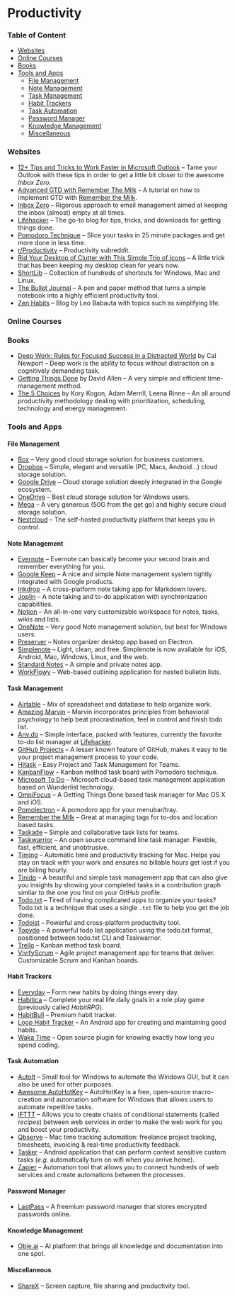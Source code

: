 # Productivity



### Table of Content

* [Websites](https://github.com/jyguyomarch/awesome-productivity#websites)
* [Online Courses](https://github.com/jyguyomarch/awesome-productivity#online-courses)
* [Books](https://github.com/jyguyomarch/awesome-productivity#books)
* [Tools and Apps](https://github.com/jyguyomarch/awesome-productivity#tools-and-apps)
  * [File Management](https://github.com/jyguyomarch/awesome-productivity#file-management)
  * [Note Management](https://github.com/jyguyomarch/awesome-productivity#note-management)
  * [Task Management](https://github.com/jyguyomarch/awesome-productivity#task-management)
  * [Habit Trackers](https://github.com/jyguyomarch/awesome-productivity#habit-trackers)
  * [Task Automation](https://github.com/jyguyomarch/awesome-productivity#task-automation)
  * [Password Manager](https://github.com/jyguyomarch/awesome-productivity#password-manager)
  * [Knowledge Management](https://github.com/jyguyomarch/awesome-productivity#knowledge-management)
  * [Miscellaneous](https://github.com/jyguyomarch/awesome-productivity#miscellaneous)

### Websites

* [12+ Tips and Tricks to Work Faster in Microsoft Outlook](http://lifehacker.com/12-tips-and-tricks-to-work-faster-in-microsoft-outlook-1540483009) – Tame your Outlook with these tips in order to get a little bit closer to the awesome _Inbox Zero_.
* [Advanced GTD with Remember The Milk](http://blog.rememberthemilk.com/post/116665489183/guest-post-advanced-gtd-with-remember-the-milk) – A tutorial on how to implement GTD with [Remember the Milk](https://www.rememberthemilk.com/).
* [Inbox Zero](http://www.43folders.com/izero) – Rigorous approach to email management aimed at keeping the inbox \(almost\) empty at all times.
* [Lifehacker](http://lifehacker.com/) – The go-to blog for tips, tricks, and downloads for getting things done.
* [Pomodoro Technique](http://pomodorotechnique.com/) – Slice your tasks in 25 minute packages and get more done in less time.
* [r/Productivity](https://www.reddit.com/r/productivity/) – Productivity subreddit.
* [Rid Your Desktop of Clutter with This Simple Trio of Icons](http://lifehacker.com/5901487/rid-your-desktop-of-clutter-with-this-simple-trio-of-icons) – A little trick that has been keeping my desktop clean for years now.
* [ShortLib](https://shortlib.netlify.app/) – Collection of hundreds of shortcuts for Windows, Mac and Linux.
* [The Bullet Journal](http://bulletjournal.com/) – A pen and paper method that turns a simple notebook into a highly efficient productivity tool.
* [Zen Habits](https://zenhabits.net/) – Blog by Leo Babauta with topics such as simplifying life.

### Online Courses

### Books

* [Deep Work: Rules for Focused Success in a Distracted World](https://www.calnewport.com/books/deep-work/) by Cal Newport – Deep work is the ability to focus without distraction on a cognitively demanding task.
* [Getting Things Done](https://gettingthingsdone.com/store/product.php?productid=17035&cat=3&page) by David Allen – A very simple and efficient time-management method.
* [The 5 Choices](http://books.simonandschuster.ca/The-5-Choices/Kory-Kogon/9781476711713) by Kory Kogon, Adam Merrill, Leena Rinne – An all around productivity methodology dealing with prioritization, scheduling, technology and energy management.

### Tools and Apps

#### File Management

* [Box](https://www.box.com/) – Very good cloud storage solution for business customers.
* [Dropbox](https://www.dropbox.com/) – Simple, elegant and versatile \(PC, Macs, Android...\) cloud storage solution.
* [Google Drive](https://www.google.ca/drive/) – Cloud storage solution deeply integrated in the Google ecosystem.
* [OneDrive](https://onedrive.live.com/) – Best cloud storage solution for Windows users.
* [Mega](https://mega.nz/) – A very generous \(50G from the get go\) and highly secure cloud storage solution.
* [Nextcloud](https://nextcloud.com/) – The self-hosted productivity platform that keeps you in control.

#### Note Management

* [Evernote](https://evernote.com/) – Evernote can basically become your second brain and remember everything for you.
* [Google Keep](http://www.google.com/keep/) – A nice and simple Note management system tightly integrated with Google products.
* [Inkdrop](https://www.inkdrop.info/) – A cross-platform note taking app for Markdown lovers.
* [Joplin](https://joplinapp.org/) – A note taking and to-do application with synchronization capabilities.
* [Notion](https://www.notion.so/) – An all-in-one very customizable workspace for notes, tasks, wikis and lists.
* [OneNote](https://www.onenote.com/) – Very good Note management solution, but best for Windows users.
* [Preserver](https://github.com/hsbalar/preserver) – Notes organizer desktop app based on Electron.
* [Simplenote](https://simplenote.com/) – Light, clean, and free. Simplenote is now available for iOS, Android, Mac, Windows, Linux, and the web.
* [Standard Notes](https://standardnotes.org/) – A simple and private notes app.
* [WorkFlowy](https://workflowy.com/) – Web-based outlining application for nested bulletin lists.

#### Task Management

* [Airtable](https://airtable.com/) – Mix of spreadsheet and database to help organize work.
* [Amazing Marvin](https://www.amazingmarvin.com/) – Marvin incorporates principles from behavioral psychology to help beat procrastination, feel in control and finish todo list.
* [Any.do](http://www.any.do/) – Simple interface, packed with features, currently the favorite to-do list manager at [Lifehacker](http://lifehacker.com/5924093/five-best-to-do-list-managers).
* [GitHub Projects](https://github.com/features/project-management/) – A lesser known feature of GitHub, makes it easy to tie your project management process to your code.
* [Hitask](https://hitask.com/) – Easy Project and Task Management for Teams.
* [KanbanFlow](https://kanbanflow.com/) – Kanban method task board with Pomodoro technique.
* [Microsoft To Do](https://todo.microsoft.com/tasks/) – Microsoft cloud-based task management application based on Wunderlist technology.
* [OmniFocus](https://www.omnigroup.com/omnifocus) – A Getting Things Done based task manager for Mac OS X and iOS.
* [Pomolectron](https://github.com/amitmerchant1990/pomolectron) – A pomodoro app for your menubar/tray.
* [Remember the Milk](https://www.rememberthemilk.com/) – Great at managing tags for to-dos and location based tasks.
* [Taskade](https://taskade.com/) – Simple and collaborative task lists for teams.
* [Taskwarrior](http://taskwarrior.org/) – An open source command line task manager. Flexible, fast, efficient, and unobtrusive.
* [Timing](https://timingapp.com/) – Automatic time and productivity tracking for Mac. Helps you stay on track with your work and ensures no billable hours get lost if you are billing hourly.
* [Tinido](https://tinido.com/) – A beautiful and simple task management app that can also give you insights by showing your completed tasks in a contribution graph similar to the one you find on your GitHub profile.
* [Todo.txt](http://todotxt.com/) – Tired of having complicated apps to organize your tasks? Todo.txt is a technique that uses a single `.txt` file to help you get the job done.
* [Todoist](https://todoist.com/) – Powerful and cross-platform productivity tool.
* [Topydo](https://github.com/topydo/topydo) – A powerful todo list application using the todo.txt format, positioned between todo.txt CLI and Taskwarrior.
* [Trello](https://trello.com/) – Kanban method task board.
* [VivifyScrum](https://www.vivifyscrum.com/) – Agile project management app for teams that deliver. Customizable Scrum and Kanban boards.

#### Habit Trackers

* [Everyday](https://everyday.app/) – Form new habits by doing things every day.
* [Habitica](https://habitica.com/) – Complete your real life daily goals in a role play game \(previously called _HabitRPG_\).
* [HabitBull](http://www.habitbull.com/) – Premium habit tracker.
* [Loop Habit Tracker](https://github.com/iSoron/uhabits) – An Android app for creating and maintaining good habits.
* [Waka Time](https://wakatime.com/) – Open source plugin for knowing exactly how long you spend coding.

#### Task Automation

* [AutoIt](https://www.autoitscript.com/) – Small tool for Windows to automate the Windows GUI, but it can also be used for other purposes.
* [Awesome AutoHotKey](https://github.com/ahkscript/awesome-AutoHotkey) – AutoHotKey is a free, open-source macro-creation and automation software for Windows that allows users to automate repetitive tasks.
* [IFTTT](https://ifttt.com/) – Allows you to create chains of conditional statements \(called _recipes_\) between web services in order to make the web work for you and boost your productivity.
* [Qbserve](https://qotoqot.com/qbserve/) – Mac time tracking automation: freelance project tracking, timesheets, invoicing & real-time productivity feedback.
* [Tasker](http://tasker.dinglisch.net/) – Android application that can perform context sensitive custom tasks \(_e.g._ automatically turn on wifi when you arrive home\).
* [Zapier](https://zapier.com/) – Automation tool that allows you to connect hundreds of web services and create automations between the processes.

#### Password Manager

* [LastPass](https://lastpass.com/) – A freemium password manager that stores encrypted passwords online.

#### Knowledge Management

* [Obie.ai](https://obie.ai/) – AI platform that brings all knowledge and documentation into one spot.

#### Miscellaneous

* [ShareX](https://getsharex.com/) – Screen capture, file sharing and productivity tool.

